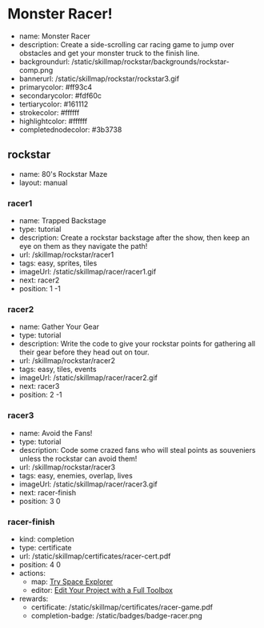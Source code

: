 # Monster Racer!
* name: Monster Racer
* description: Create a side-scrolling car racing game to jump over obstacles and get your monster truck to the finish line.
* backgroundurl: /static/skillmap/rockstar/backgrounds/rockstar-comp.png
* bannerurl: /static/skillmap/rockstar/rockstar3.gif
* primarycolor: #ff93c4
* secondarycolor: #fdf60c
* tertiarycolor: #161112
* strokecolor: #ffffff
* highlightcolor: #ffffff
* completednodecolor: #3b3738

## rockstar
* name: 80's Rockstar Maze
* layout: manual

### racer1
* name: Trapped Backstage
* type: tutorial
* description: Create a rockstar backstage after the show, then keep an eye on them as they navigate the path!
* url: /skillmap/rockstar/racer1
* tags: easy, sprites, tiles
* imageUrl: /static/skillmap/racer/racer1.gif
* next: racer2
* position: 1 -1

### racer2
* name: Gather Your Gear
* type: tutorial
* description: Write the code to give your rockstar points for gathering all their gear before they head out on tour.
* url: /skillmap/rockstar/racer2
* tags: easy, tiles, events
* imageUrl: /static/skillmap/racer/racer2.gif
* next: racer3
* position: 2 -1

### racer3
* name: Avoid the Fans!
* type: tutorial
* description: Code some crazed fans who will steal points as souveniers unless the rockstar can avoid them!
* url: /skillmap/rockstar/racer3
* tags: easy, enemies, overlap, lives
* imageUrl: /static/skillmap/racer/racer3.gif
* next: racer-finish
* position: 3 0


### racer-finish
* kind: completion
* type: certificate
* url: /static/skillmap/certificates/racer-cert.pdf
* position: 4 0
* actions:
    * map: [Try Space Explorer](/skillmap/space)
    * editor: [Edit Your Project with a Full Toolbox](/)
* rewards:
    * certificate: /static/skillmap/certificates/racer-game.pdf
    * completion-badge: /static/badges/badge-racer.png

